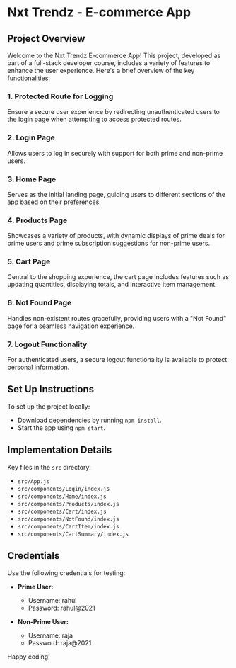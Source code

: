 # Nxt Trendz - E-commerce App

## Project Overview

Welcome to the Nxt Trendz E-commerce App! This project, developed as part of a full-stack developer course, includes a variety of features to enhance the user experience. Here's a brief overview of the key functionalities:

### 1. **Protected Route for Logging**

Ensure a secure user experience by redirecting unauthenticated users to the login page when attempting to access protected routes.

### 2. **Login Page**

Allows users to log in securely with support for both prime and non-prime users.

### 3. **Home Page**

Serves as the initial landing page, guiding users to different sections of the app based on their preferences.

### 4. **Products Page**

Showcases a variety of products, with dynamic displays of prime deals for prime users and prime subscription suggestions for non-prime users.

### 5. **Cart Page**

Central to the shopping experience, the cart page includes features such as updating quantities, displaying totals, and interactive item management.

### 6. **Not Found Page**

Handles non-existent routes gracefully, providing users with a "Not Found" page for a seamless navigation experience.

### 7. **Logout Functionality**

For authenticated users, a secure logout functionality is available to protect personal information.

## Set Up Instructions

To set up the project locally:

- Download dependencies by running `npm install`.
- Start the app using `npm start`.

## Implementation Details

Key files in the `src` directory:

- `src/App.js`
- `src/components/Login/index.js`
- `src/components/Home/index.js`
- `src/components/Products/index.js`
- `src/components/Cart/index.js`
- `src/components/NotFound/index.js`
- `src/components/CartItem/index.js`
- `src/components/CartSummary/index.js`

## Credentials

Use the following credentials for testing:

- **Prime User:**
  - Username: rahul
  - Password: rahul@2021

- **Non-Prime User:**
  - Username: raja
  - Password: raja@2021

Happy coding!
